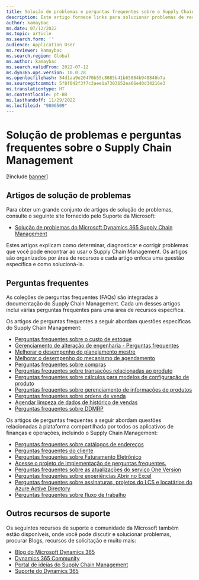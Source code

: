 ```yaml
---
title: Solução de problemas e perguntas frequentes sobre o Supply Chain Management
description: Este artigo fornece links para solucionar problemas de recursos e artigos de perguntas frequentes para o Dynamics 365 Supply Chain Management
author: kamaybac
ms.date: 07/12/2022
ms.topic: article
ms.search.form: ''
audience: Application User
ms.reviewer: kamaybac
ms.search.region: Global
ms.author: kamaybac
ms.search.validFrom: 2022-07-12
ms.dyn365.ops.version: 10.0.28
ms.openlocfilehash: 54d1aa9e20470b55c8085b41b65804b948846b7a
ms.sourcegitcommit: 5f8f042f3f7c3aee1a7303652ea66e40d34216e3
ms.translationtype: HT
ms.contentlocale: pt-BR
ms.lasthandoff: 11/29/2022
ms.locfileid: "9806509"
---
```

# <a name="supply-chain-management-troubleshooting-and-faqs"></a>Solução de problemas e perguntas frequentes sobre o Supply Chain Management

[!include [banner](../includes/banner.md)]

## <a name="troubleshooting-articles"></a>Artigos de solução de problemas

Para obter um grande conjunto de artigos de solução de problemas, consulte o seguinte site fornecido pelo Suporte da Microsoft:

- [Solução de problemas do Microsoft Dynamics 365 Supply Chain Management](/troubleshoot/dynamics-365/supply-chain/welcome-supply-chain)

Estes artigos explicam como determinar, diagnosticar e corrigir problemas que você pode encontrar ao usar o Supply Chain Management. Os artigos são organizados por área de recursos e cada artigo enfoca uma questão específica e como solucioná-la.

## <a name="frequently-asked-questions"></a>Perguntas frequentes

As coleções de perguntas frequentes (FAQs) são integradas à documentação do Supply Chain Management. Cada um desses artigos inclui várias perguntas frequentes para uma área de recursos específica.

Os artigos de perguntas frequentes a seguir abordam questões específicas do Supply Chain Management:

- [Perguntas frequentes sobre o custo de estoque](cost-management/inventory-costing-faq.md)
- [Gerenciamento de alteração de engenharia - Perguntas frequentes](engineering-change-management/change-management-faq.md)
- [Melhorar o desempenho do planejamento mestre](master-planning/master-planning-performance.md)
- [Melhorar o desempenho do mecanismo de agendamento](master-planning/scheduling-engine-performance.md)
- [Perguntas frequentes sobre compras](procurement/procurement-faq.md)
- [Perguntas frequentes sobre transações relacionadas ao produto](pim/translations-product-related-information.md)
- [Perguntas frequentes sobre cálculos para modelos de configuração de produto](pim/calculate-product-configuration-models.md)
- [Perguntas frequentes sobre gerenciamento de informações de produtos](pim/product-information-faq.md)
- [Perguntas frequentes sobre ordens de venda](sales-marketing/sales-orders-faq.md)
- [Agendar limpeza de dados de histórico de vendas](sales-marketing/sales-update-history-cleanup-performance-improvements.md)
- [Perguntas frequentes sobre DDMRP](master-planning/planning-optimization/ddmrp-faqs.md)

Os artigos de perguntas frequentes a seguir abordam questões relacionadas à plataforma compartilhada por todos os aplicativos de finanças e operações, incluindo o Supply Chain Management:

- [Perguntas frequentes sobre catálogos de endereços](../fin-ops-core/fin-ops/organization-administration/qa-address-books.md?toc=/dynamics365/supply-chain/toc.json)
- [Perguntas frequentes do cliente](../fin-ops-core/fin-ops/get-started/client-faq.md?toc=/dynamics365/supply-chain/toc.json)
- [Perguntas frequentes sobre Faturamento Eletrônico](../finance/localizations/e-invoicing-faq.md?toc=/dynamics365/supply-chain/toc.json)
- [Acesse o projeto de implementação de perguntas frequentes.](../fin-ops-core/fin-ops/imp-lifecycle/go-live-faq.md?toc=/dynamics365/supply-chain/toc.json)
- [Perguntas frequentes sobre as atualizações do serviço One Version](../fin-ops-core/fin-ops/get-started/one-version.md?toc=/dynamics365/supply-chain/toc.json)
- [Perguntas frequentes sobre experiências Abrir no Excel](../fin-ops-core/dev-itpro/office-integration/office-integration-edit-excel.md?toc=/dynamics365/supply-chain/toc.json)
- [Perguntas frequentes sobre assinaturas, projetos do LCS e locatários do Azure Active Directory](../fin-ops-core/fin-ops/get-started/subscription-overview.md?toc=/dynamics365/supply-chain/toc.json)
- [Perguntas frequentes sobre fluxo de trabalho](../fin-ops-core/fin-ops/organization-administration/workflow-FAQ.md?toc=/dynamics365/supply-chain/toc.json)

## <a name="other-support-resources"></a>Outros recursos de suporte

Os seguintes recursos de suporte e comunidade da Microsoft também estão disponíveis, onde você pode discutir e solucionar problemas, procurar Blogs, recursos de solicitação e muito mais:

- [Blog do Microsoft Dynamics 365](https://cloudblogs.microsoft.com/dynamics365/?source=dynamicsaxscm)
- [Dynamics 365 Community](https://community.dynamics.com/)
- [Portal de ideias do Supply Chain Management](https://experience.dynamics.com/ideas/categories/?forum=515617a5-dedb-e911-a814-000d3a4f1244&forumName=Dynamics%20365%20Supply%20Chain%20Management)
- [Suporte do Dynamics 365](https://dynamics-int.microsoft.com/support/)
